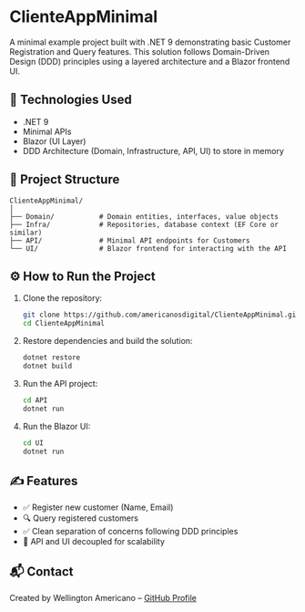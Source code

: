 # ClienteAppMinimal

A minimal example project built with .NET 9 demonstrating basic Customer Registration and Query features. This solution follows Domain-Driven Design (DDD) principles using a layered architecture and a Blazor frontend UI.

## 🚀 Technologies Used

- .NET 9
- Minimal APIs
- Blazor (UI Layer)
- DDD Architecture (Domain, Infrastructure, API, UI) to store in memory

## 📁 Project Structure

```
ClienteAppMinimal/
│
├── Domain/           # Domain entities, interfaces, value objects
├── Infra/            # Repositories, database context (EF Core or similar)
├── API/              # Minimal API endpoints for Customers
└── UI/               # Blazor frontend for interacting with the API
```

## ⚙️ How to Run the Project

1. Clone the repository:
   ```bash
   git clone https://github.com/americanosdigital/ClienteAppMinimal.git
   cd ClienteAppMinimal
   ```

2. Restore dependencies and build the solution:
   ```bash
   dotnet restore
   dotnet build
   ```

3. Run the API project:
   ```bash
   cd API
   dotnet run
   ```

4. Run the Blazor UI:
   ```bash
   cd UI
   dotnet run
   ```

## ✍️ Features

- ✅ Register new customer (Name, Email)
- 🔍 Query registered customers
- ✅ Clean separation of concerns following DDD principles
- 🔄 API and UI decoupled for scalability

## 📬 Contact

Created by Wellington Americano – [GitHub Profile](https://github.com/americanosdigital)
